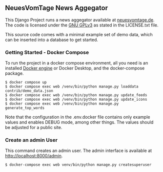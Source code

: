 ## NeuesVomTage News Aggegator

This Django Project runs a news aggegator available at [neuesvomtage.de](https://neuesvomtage.de). The code is licensed under the [GNU GPLv3](https://www.gnu.org/licenses/gpl-3.0.en.html) as stated in the LICENSE.txt file. 

This source code comes with a minimal example set of demo data, which can be inserted into a database to get started.

### Getting Started - Docker Compose

To run the project in a docker compose environment, all you need is an installed [Docker engine](https://www.docker.com/) or Docker Desktop, and the docker-compose package.

```shell
$ docker compose up
$ docker compose exec web /venv/bin/python manage.py loaddata contrib/demo_data.json
$ docker compose exec web /venv/bin/python manage.py update_feeds
$ docker compose exec web /venv/bin/python manage.py update_icons
$ docker compose exec web /venv/bin/python manage.py generate_top_words
```

Note that the configuration in the .env.docker file contains only example values and enables DEBUG mode, among other things. The values should be adjusted for a public site.

### Create an admin User

This command creates an admin user. The admin interface is available at [http://localhost:8000/admin](http://localhost:8000/admin).

```shell
$ docker-compose exec web venv/bin/python manage.py createsuperuser
```
